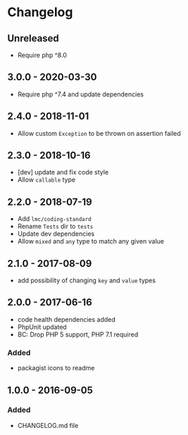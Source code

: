 # Changelog

<!-- There is always Unreleased section on the top. Subsections (Added, Changed, Fixed, Removed) should be added as needed. -->
## Unreleased
- Require php ^8.0

## 3.0.0 - 2020-03-30
- Require php ^7.4 and update dependencies

## 2.4.0 - 2018-11-01
- Allow custom `Exception` to be thrown on assertion failed

## 2.3.0 - 2018-10-16
- [dev] update and fix code style
- Allow `callable` type

## 2.2.0 - 2018-07-19
- Add `lmc/coding-standard`
- Rename `Tests` dir to `tests`
- Update dev dependencies
- Allow `mixed` and `any` type to match any given value

## 2.1.0 - 2017-08-09
- add possibility of changing `key` and `value` types

## 2.0.0 - 2017-06-16
- code health dependencies added
- PhpUnit updated
- BC: Drop PHP 5 support, PHP 7.1 required

### Added
- packagist icons to readme

## 1.0.0 - 2016-09-05
### Added
- CHANGELOG.md file
